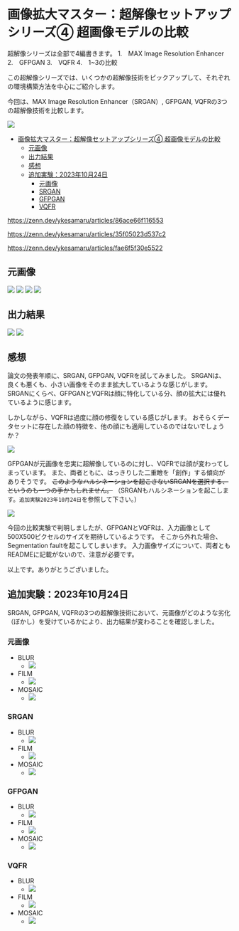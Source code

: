 # 画像拡大マスター：超解像セットアップシリーズ④ 超画像モデルの比較

超解像シリーズは全部で4編書きます。
1.　MAX Image Resolution Enhancer
2.　GFPGAN
3.　VQFR
4.　1~3の比較

この超解像シリーズでは、いくつかの超解像技術をピックアップして、それぞれの環境構築方法を中心にご紹介します。

今回は、MAX Image Resolution Enhancer（SRGAN）, GFPGAN, VQFRの3つの超解像技術を比較します。

![](https://raw.githubusercontent.com/yKesamaru/comparison_super_resolution/master/assets/eye_catch.png)

- [画像拡大マスター：超解像セットアップシリーズ④ 超画像モデルの比較](#画像拡大マスター超解像セットアップシリーズ-超画像モデルの比較)
  - [元画像](#元画像)
  - [出力結果](#出力結果)
  - [感想](#感想)
  - [追加実験：2023年10月24日](#追加実験2023年10月24日)
    - [元画像](#元画像-1)
    - [SRGAN](#srgan)
    - [GFPGAN](#gfpgan)
    - [VQFR](#vqfr)

https://zenn.dev/ykesamaru/articles/86ace66f116553

https://zenn.dev/ykesamaru/articles/35f05023d537c2

https://zenn.dev/ykesamaru/articles/fae6f5f30e5522


## 元画像
![](https://raw.githubusercontent.com/yKesamaru/comparison_super_resolution/master/assets/tmp/processed_1.png)
![](https://raw.githubusercontent.com/yKesamaru/comparison_super_resolution/master/assets/tmp/processed_2.png)
![](https://raw.githubusercontent.com/yKesamaru/comparison_super_resolution/master/assets/tmp/processed_3.png)
![](https://raw.githubusercontent.com/yKesamaru/comparison_super_resolution/master/assets/tmp/processed_4.png)

## 出力結果
![](https://raw.githubusercontent.com/yKesamaru/comparison_super_resolution/master/assets/g1164.png)
![](https://raw.githubusercontent.com/yKesamaru/comparison_super_resolution/master/assets/text1035.png)

## 感想
論文の発表年順に、SRGAN, GFPGAN, VQFRを試してみました。
SRGANは、良くも悪くも、小さい画像をそのまま拡大しているような感じがします。
SRGANにくらべ、GFPGANとVQFRは顔に特化している分、顔の拡大には優れているように感じます。

しかしながら、VQFRは過度に顔の修復をしている感じがします。
おそらくデータセットに存在した顔の特徴を、他の顔にも適用しているのではないでしょうか？

![](https://raw.githubusercontent.com/yKesamaru/comparison_super_resolution/master/assets/g1973.png)

GFPGANが元画像を忠実に超解像しているのに対し、VQFRでは顔が変わってしまっています。
また、両者ともに、はっきりした二重瞼を「創作」する傾向がありそうです。
~~このようなハルシネーションを起こさないSRGANを選択する、というのも一つの手かもしれません。~~
（SRGANもハルシネーションを起こします。`追加実験2023年10月24日`を参照して下さい。）

![](https://raw.githubusercontent.com/yKesamaru/comparison_super_resolution/master/assets/g2044.png)

今回の比較実験で判明しましたが、GFPGANとVQFRは、入力画像として500X500ピクセルのサイズを期待しているようです。
そこから外れた場合、Segmentation faultを起こしてしまいます。
入力画像サイズについて、両者ともREADMEに記載がないので、注意が必要です。

以上です。ありがとうございました。

## 追加実験：2023年10月24日
SRGAN, GFPGAN, VQFRの3つの超解像技術において、元画像がどのような劣化（ぼかし）を受けているかにより、出力結果が変わることを確認しました。

### 元画像
- BLUR
  - ![](https://raw.githubusercontent.com/yKesamaru/comparison_super_resolution/master/assets/original_blur_1.png)
- FILM
  - ![](https://raw.githubusercontent.com/yKesamaru/comparison_super_resolution/master/assets/original_film_2.png)
- MOSAIC
  - ![](https://raw.githubusercontent.com/yKesamaru/comparison_super_resolution/master/assets/original_mosaic_3.png)

### SRGAN
- BLUR
  - ![](https://raw.githubusercontent.com/yKesamaru/comparison_super_resolution/master/assets/SRGAN_BLUR.png)
- FILM
  - ![](https://raw.githubusercontent.com/yKesamaru/comparison_super_resolution/master/assets/SRGAN_FILM.png)
- MOSAIC
  - ![](https://raw.githubusercontent.com/yKesamaru/comparison_super_resolution/master/assets/SRGAN_MOSAIC.png)

### GFPGAN
- BLUR
  - ![](https://raw.githubusercontent.com/yKesamaru/comparison_super_resolution/master/assets/GFPGAN_BLUR.png)
- FILM
  - ![](https://raw.githubusercontent.com/yKesamaru/comparison_super_resolution/master/assets/GFPGAN_FILM.png)
- MOSAIC
  - ![](https://raw.githubusercontent.com/yKesamaru/comparison_super_resolution/master/assets/GFPGAN_MOSAIC.png)

### VQFR
- BLUR
  - ![](https://raw.githubusercontent.com/yKesamaru/comparison_super_resolution/master/assets/VQFR_BLUR.png)
- FILM
  - ![](https://raw.githubusercontent.com/yKesamaru/comparison_super_resolution/master/assets/VQFR_FILM.png)
- MOSAIC
  - ![](https://raw.githubusercontent.com/yKesamaru/comparison_super_resolution/master/assets/VQFR_MOSAIC.png)
